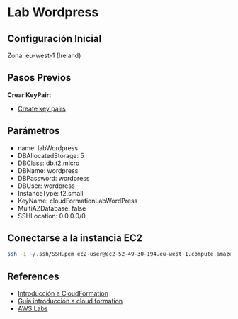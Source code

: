 # Lab Wordpress

## Configuración Inicial

Zona: eu-west-1 (Ireland)

## Pasos Previos

**Crear KeyPair:**

- [Create key pairs](https://eu-west-1.console.aws.amazon.com/ec2/home?region=eu-west-1#KeyPairs:)

## Parámetros

- name: labWordpress
- DBAllocatedStorage: 5
- DBClass: db.t2.micro
- DBName: wordpress
- DBPassword: wordpress
- DBUser: wordpress
- InstanceType: t2.small
- KeyName: cloudFormationLabWordPress
- MultiAZDatabase: false
- SSHLocation: 0.0.0.0/0

## Conectarse a la instancia EC2

```bash
ssh -i ~/.ssh/SSH.pem ec2-user@ec2-52-49-30-194.eu-west-1.compute.amazonaws.com
```

## References

- [Introducción a CloudFormation](https://www.youtube.com/watch?v=u4qwcztXhDs)
- [Guía introducción a cloud formation](https://github.com/juanfe2793/Templates-AWS-IaC/blob/master/Guides/GuiaIntroduction-CloudFormation.md)
- [AWS Labs](https://github.com/awslabs/aws-cloudformation-templates/blob/master/aws/services/EC2/EC2InstanceWithSecurityGroupSample.yaml)
